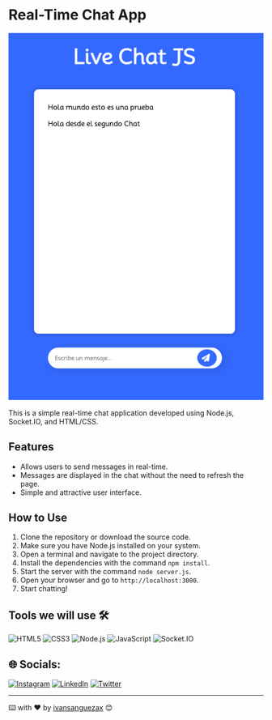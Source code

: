 # Real-Time Chat App

![Chat App Screenshot](https://github.com/ivansanguezax/chatLiveJS/blob/481f3a3d096b36fb085f3363ea66c8bad014c644/chat.png)

This is a simple real-time chat application developed using Node.js, Socket.IO, and HTML/CSS.

## Features

- Allows users to send messages in real-time.
- Messages are displayed in the chat without the need to refresh the page.
- Simple and attractive user interface.

## How to Use

1. Clone the repository or download the source code.
2. Make sure you have Node.js installed on your system.
3. Open a terminal and navigate to the project directory.
4. Install the dependencies with the command `npm install`.
5. Start the server with the command `node server.js`.
6. Open your browser and go to `http://localhost:3000`.
7. Start chatting!

## Tools we will use 🛠️ 
![HTML5](https://img.shields.io/badge/HTML5-%23E34F26.svg?style=flat&logo=html5&logoColor=white) ![CSS3](https://img.shields.io/badge/CSS3-%231572B6.svg?style=flat&logo=css3&logoColor=white) ![Node.js](https://img.shields.io/badge/Node.js-%23339933.svg?style=flat&logo=node.js&logoColor=white) ![JavaScript](https://img.shields.io/badge/JavaScript-%23F7DF1E.svg?style=flat&logo=javascript&logoColor=black) ![Socket.IO](https://img.shields.io/badge/Socket.IO-%230E83CD.svg?style=flat&logo=socket.io&logoColor=white)

## 🌐 Socials:
[![Instagram](https://img.shields.io/badge/Instagram-%23E4405F.svg?logo=Instagram&logoColor=white)](https://instagram.com/ivansanguezax) [![LinkedIn](https://img.shields.io/badge/LinkedIn-%230077B5.svg?logo=linkedin&logoColor=white)](https://linkedin.com/in/ivansanguezax) [![Twitter](https://img.shields.io/badge/Twitter-%231DA1F2.svg?logo=Twitter&logoColor=white)](https://twitter.com/ivansanguezax) 

---
⌨️ with ❤️ by [ivansanguezax](https://github.com/ivansanguezax) 😊